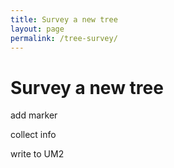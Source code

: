 ```yaml
---
title: Survey a new tree
layout: page
permalink: /tree-survey/ 
---
```




# Survey a new tree


add marker


collect info


write to UM2


